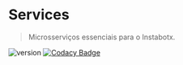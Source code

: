 # Services

> Microsserviços essenciais para o Instabotx.

![version](https://img.shields.io/badge/version-0.1.0-blue)
[![Codacy Badge](https://app.codacy.com/project/badge/Grade/49ba3ec324d04f789f4650d07dd5434e)](https://www.codacy.com/gh/instabotix/services/dashboard?utm_source=github.com&amp;utm_medium=referral&amp;utm_content=instabotix/services&amp;utm_campaign=Badge_Grade)
